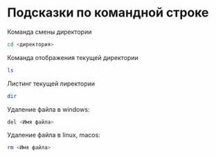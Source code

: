 # Подсказки по командной строке

Команда смены директории
```sh
cd <директория>
```

Команда отображения текущей директории
```sh
ls
```

Листинг текущей лиректории
```sh
dir
```

Удаление файла в windows:
```sh
del <Имя файла>
```
Удаление файла в linux, macos:
```sh
rm <Имя файла>
```